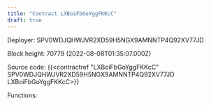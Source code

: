 ```yaml
---
title: "Contract LXBoiFbGoYggFKKcC"
draft: true
---
```

Deployer: SPV0WDJQHWJVR2XD59H5NGX9AMNNTP4Q92XV77JD


 



Block height: 70779 (2022-08-08T01:35:07.000Z)

Source code: {{<contractref "LXBoiFbGoYggFKKcC" SPV0WDJQHWJVR2XD59H5NGX9AMNNTP4Q92XV77JD LXBoiFbGoYggFKKcC>}}

Functions:


